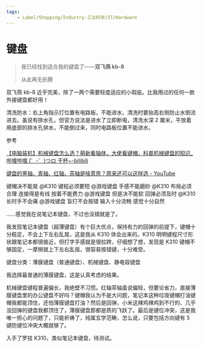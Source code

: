```yaml
---
tags:
    - Label/Shopping/Industry-工业科学/IT/Hardware
---
```


# 键盘

> 我已经找到适合我的键盘了——**双飞燕 kb-8**
>
> 从此再无折腾
>
>

双飞燕 kb-8 近乎完美，除了一两个需要轻度适应的小瑕疵。比我用过的任何一款外接键盘都好用！

清洗防水：右上角指示灯位置有电路板，不能进水，清洗时要抬高右侧防止水倒流进去。虽说有排水孔，但官方说法是进水了立即断电，清洗水深 2 厘米，平放着用底部的排水孔排水，不能倒过来，同时电路板位置不能进水。



















































参考

[【电脑装机】机械键盘怎么选？萌新看轴体，大佬看键帽，科普机械键盘的知识_哔哩哔哩 (゜-゜)つロ 干杯~-bilibili](https://www.bilibili.com/video/av41707631)

[键盘的黑轴、青轴、红轴、茶轴是啥意思？原来还可以这样选 - YouTube](https://www.youtube.com/watch?v=qnorctk5vjM)


键帽决不能晃 @K310
键程必须要短 @游戏键盘
手感不能磨砂 @K310
布局必须合理
连接得是有线
按着不能费力 @游戏键盘
但是决不能软
回弹必须及时 @K310
长时手不会痛 @游戏键盘
盲打不会按错
输入十分流畅
感觉十分自然

……感觉我在说笔记本键盘，不过也没错就是了。

我发现笔记本键盘（超薄键盘）有个巨大优点，保持有力的回弹的前提下，键帽十分稳定，不会上下左右乱晃，这是我从 K310 体会出来的。K310 明明键程尺寸形状跟笔记本都很接近，但打字手感就是很拉跨，仔细想了想，发现是 K310 键帽不够固定，一摩擦就上下左右乱摇，很容易按错键，十分难受。


键盘分类：薄膜键盘（普通键盘）、机械键盘、静电容键盘

我选择最普通的薄膜键盘，这是认真考虑的结果。

机械硬盘键程普遍偏长，我绝壁不习惯。红轴茶轴虽说偏轻，但要论省力，直接薄膜键盘里的办公键盘不好吗？键帽我认为不是大问题，笔记本这种垃圾键帽打油键帽我都能顶住，还怕薄膜键盘打油？然后是回弹，小米这辣鸡辣鸡到不行的、几乎没回弹的键盘我都顶住了，薄膜键盘那都是质的飞跃了。最后是键位冲突，这是我唯一担心的问题了，只能祈祷了，纯属玄学范畴，怎么说，只要包括方向键有 5 键防键位冲突大概就够了。

入手了罗技 K310，类似笔记本键盘，待测试。